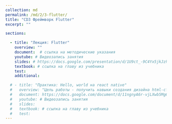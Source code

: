 ```yaml
---
collection: md
permalink: /md/2/3-flutter/
title: "CD3 Фреймворк Flutter"
excerpt: ""

sections:

  - title: "Лекция: Flutter" 
    overview: ""
    document:  # ссылка на методические указания
    youtube: # Видеозапись занятия
    slides: # https://docs.google.com/presentation/d/1U9ct_-9C4Yx5jkJzhwBNQ6_6OjaU5UR0wEu4Aqvjsuc/edit?usp=sharing
    textbook: # ссылка на главу из учебника
    test: 
    additional: 

  # - title: "Практика: Hello, world на react native" 
  #   overview: "Цель работы - получить навыки создания дизайна html-страниц."
  #   document: https://docs.google.com/document/d/11ngnyA6r-vjLXwb5Mg68NxV3rhwyaJZZ/edit?usp=sharing&ouid=116003821381017651142&rtpof=true&sd=true
  #   youtube: # Видеозапись занятия
  #   slides: 
  #   textbook: # ссылка на главу из учебника
  #   test: 
---
```

